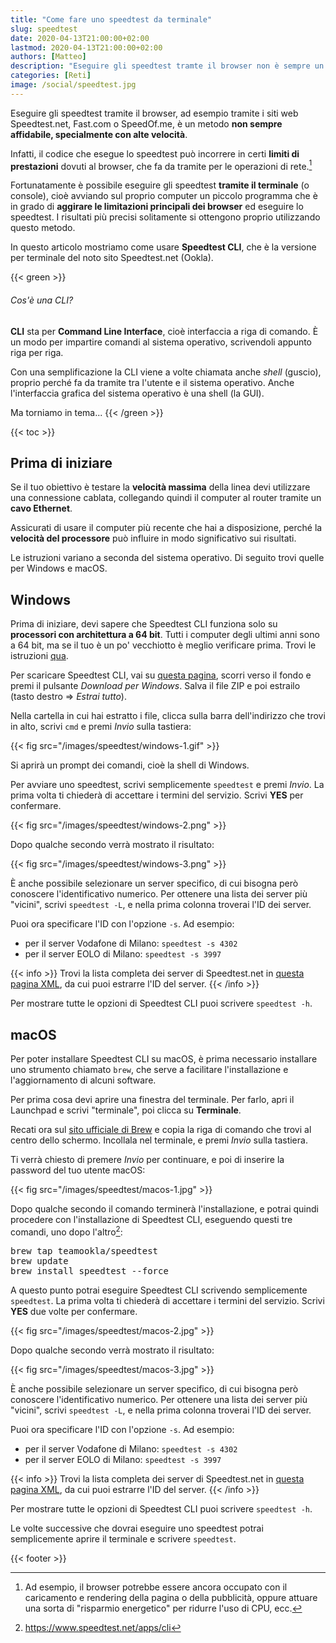 ```yaml
---
title: "Come fare uno speedtest da terminale"
slug: speedtest
date: 2020-04-13T21:00:00+02:00
lastmod: 2020-04-13T21:00:00+02:00
authors: [Matteo]
description: "Eseguire gli speedtest tramte il browser non è sempre un metodo affidabile. Questa guida spiega come eseguirli tramite terminale, su Windows e macOS"
categories: [Reti]
image: /social/speedtest.jpg
---
```


Eseguire gli speedtest tramite il browser, ad esempio tramite i siti web Speedtest.net, Fast.com o SpeedOf.me, è un metodo **non sempre affidabile, specialmente con alte velocità**.

Infatti, il codice che esegue lo speedtest può incorrere in certi **limiti di prestazioni** dovuti al browser, che fa da tramite per le operazioni di rete.[^limiti]

[^limiti]: Ad esempio, il browser potrebbe essere ancora occupato con il caricamento e rendering della pagina o della pubblicità, oppure attuare una sorta di "risparmio energetico" per ridurre l'uso di CPU, ecc.

Fortunatamente è possibile eseguire gli speedtest **tramite il terminale** (o console), cioè avviando sul proprio computer un piccolo programma che è in grado di **aggirare le limitazioni principali dei browser** ed eseguire lo speedtest. I risultati più precisi solitamente si ottengono proprio utilizzando questo metodo.

In questo articolo mostriamo come usare **Speedtest CLI**, che è la versione per terminale del noto sito Speedtest.net (Ookla).

{{< green >}}
###### Cos'è una CLI?

**CLI** sta per **Command Line Interface**, cioè interfaccia a riga di comando. È un modo per impartire comandi al sistema operativo, scrivendoli appunto riga per riga.

Con una semplificazione la CLI viene a volte chiamata anche *shell* (guscio), proprio perché fa da tramite tra l'utente e il sistema operativo. Anche l'interfaccia grafica del sistema operativo è una shell (la GUI).

Ma torniamo in tema...
{{< /green >}}

{{< toc >}}

## Prima di iniziare

Se il tuo obiettivo è testare la **velocità massima** della linea devi utilizzare una connessione cablata, collegando quindi il computer al router tramite un **cavo Ethernet**.

Assicurati di usare il computer più recente che hai a disposizione, perché la **velocità del processore** può influire in modo significativo sui risultati.

Le istruzioni variano a seconda del sistema operativo. Di seguito trovi quelle per Windows e macOS.

## Windows

Prima di iniziare, devi sapere che Speedtest CLI funziona solo su **processori con architettura a 64 bit**. Tutti i computer degli ultimi anni sono a 64 bit, ma se il tuo è un po' vecchiotto è meglio verificare prima. Trovi le istruzioni [qua](https://support.microsoft.com/it-it/help/15056/windows-32-64-bit-faq).

Per scaricare Speedtest CLI, vai su [questa pagina](https://www.speedtest.net/it/apps/cli), scorri verso il fondo e premi il pulsante *Download per Windows*. Salva il file ZIP e poi estrailo (tasto destro => *Estrai tutto*).

Nella cartella in cui hai estratto i file, clicca sulla barra dell'indirizzo che trovi in alto, scrivi `cmd` e premi *Invio* sulla tastiera:

{{< fig src="/images/speedtest/windows-1.gif" >}}

Si aprirà un prompt dei comandi, cioè la shell di Windows.

Per avviare uno speedtest, scrivi semplicemente `speedtest` e premi *Invio*. La prima volta ti chiederà di accettare i termini del servizio. Scrivi **YES** per confermare.

{{< fig src="/images/speedtest/windows-2.png" >}}

Dopo qualche secondo verrà mostrato il risultato:

{{< fig src="/images/speedtest/windows-3.png" >}}

È anche possibile selezionare un server specifico, di cui bisogna però conoscere l'identificativo numerico. Per ottenere una lista dei server più "vicini", scrivi `speedtest -L`, e nella prima colonna troverai l'ID dei server.

Puoi ora specificare l'ID con l'opzione `-s`. Ad esempio:
- per il server Vodafone di Milano: `speedtest -s 4302`
- per il server EOLO di Milano: `speedtest -s 3997`

{{< info >}}
Trovi la lista completa dei server di Speedtest.net in [questa pagina XML](https://www.speedtest.net/speedtest-servers.php), da cui puoi estrarre l'ID del server.
{{< /info >}}

Per mostrare tutte le opzioni di Speedtest CLI puoi scrivere `speedtest -h`.

## macOS

Per poter installare Speedtest CLI su macOS, è prima necessario installare uno strumento chiamato `brew`, che serve a facilitare l'installazione e l'aggiornamento di alcuni software.

Per prima cosa devi aprire una finestra del terminale. Per farlo, apri il Launchpad e scrivi "terminale", poi clicca su **Terminale**.

Recati ora sul [sito ufficiale di Brew](https://brew.sh/index_it) e copia la riga di comando che trovi al centro dello schermo. Incollala nel terminale, e premi *Invio* sulla tastiera.

Ti verrà chiesto di premere *Invio* per continuare, e poi di inserire la password del tuo utente macOS:

{{< fig src="/images/speedtest/macos-1.jpg" >}}

Dopo qualche secondo il comando terminerà l'installazione, e potrai quindi procedere con l'installazione di Speedtest CLI, eseguendo questi tre comandi, uno dopo l'altro[^speedtestcli]:

[^speedtestcli]: https://www.speedtest.net/apps/cli

<pre>
brew tap teamookla/speedtest
brew update
brew install speedtest --force
</pre>

A questo punto potrai eseguire Speedtest CLI scrivendo semplicemente `speedtest`. La prima volta ti chiederà di accettare i termini del servizio. Scrivi **YES** due volte per confermare.

{{< fig src="/images/speedtest/macos-2.jpg" >}}

Dopo qualche secondo verrà mostrato il risultato:

{{< fig src="/images/speedtest/macos-3.jpg" >}}

È anche possibile selezionare un server specifico, di cui bisogna però conoscere l'identificativo numerico. Per ottenere una lista dei server più "vicini", scrivi `speedtest -L`, e nella prima colonna troverai l'ID dei server.

Puoi ora specificare l'ID con l'opzione `-s`. Ad esempio:
- per il server Vodafone di Milano: `speedtest -s 4302`
- per il server EOLO di Milano: `speedtest -s 3997`

{{< info >}}
Trovi la lista completa dei server di Speedtest.net in [questa pagina XML](https://www.speedtest.net/speedtest-servers.php), da cui puoi estrarre l'ID del server.
{{< /info >}}

Per mostrare tutte le opzioni di Speedtest CLI puoi scrivere `speedtest -h`.

Le volte successive che dovrai eseguire uno speedtest potrai semplicemente aprire il terminale e scrivere `speedtest`.

{{< footer >}}
